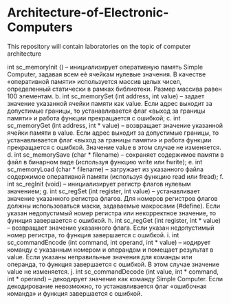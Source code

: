 # Architecture-of-Electronic-Computers
This repository will contain laboratories on the topic of computer architecture

int sc_memoryInit () – инициализирует оперативную память Simple Computer, задавая всем еѐ ячейкам нулевые значения. В качестве «оперативной памяти» используется массив целых чисел, определенный статически в рамках библиотеки. Размер массива равен 100 элементам.
b. int sc_memorySet (int address, int value) – задает значение указанной
ячейки памяти как value. Если адрес выходит за допустимые границы, то устанавливается флаг «выход за границы памяти» и работа функции прекращается с ошибкой;
c. int sc_memoryGet (int address, int * value) – возвращает значение указанной ячейки памяти в value. Если адрес выходит за допустимые границы, то устанавливается флаг «выход за границы памяти» и работа функции прекращается с ошибкой.
Значение value в этом случае не изменяется.
d. int sc_memorySave (char * filename) – сохраняет содержимое памяти в файл в
бинарном виде (используя функцию write или fwrite);
e. int sc_memoryLoad (char * filename) – загружает из указанного файла содержимое оперативной памяти (используя функцию read или fread);
f. int sc_regInit (void) – инициализирует регистр флагов нулевым значением;
g. int sc_regSet (int register, int value) – устанавливает значение указанного регистра флагов. Для номеров регистров флагов должны использоваться маски, задаваемые макросами (#define). Если указан недопустимый номер регистра или некорректное значение, то функция завершается с ошибкой.
h. int sc_regGet (int register, int * value) – возвращает значение указанного
флага. Если указан недопустимый номер регистра, то функция завершается с ошибкой.
i. int sc_commandEncode (int command, int operand, int * value) – кодирует команду с указанным номером и операндом и помещает результат в value. Если указаны неправильные значения для команды или операнда, то функция завершается с
ошибкой. В этом случае значение value не изменяется.
j. int sc_commandDecode (int value, int * command, int * operand) – декодирует значение как команду Simple Computer. Если декодирование невозможно, то
устанавливается флаг «ошибочная команда» и функция завершается с ошибкой.
